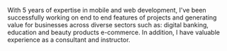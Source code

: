 With 5 years of expertise in mobile and web development, I've been successfully working on end to end features of projects and generating value for businesses across diverse sectors such as: digital banking, education and beauty products e-commerce. In addition, I have valuable experience as a consultant and instructor.
